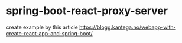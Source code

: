 # spring-boot-react-proxy-server
create example by this article
https://blogg.kantega.no/webapp-with-create-react-app-and-spring-boot/
